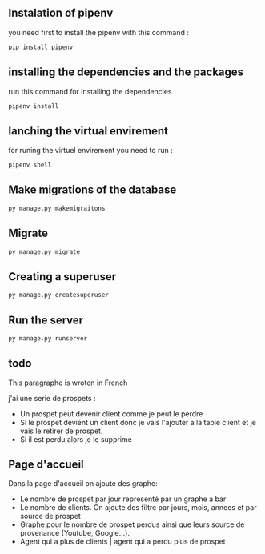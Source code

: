
## Instalation of pipenv 
you need first to install the pipenv with this command : 
```markdown
pip install pipenv

```

## installing the dependencies and the packages
run this command for installing the dependencies 
```bash
pipenv install
```

## lanching the virtual envirement 
for runing the virtuel envirement you need to run : 

```bash 
pipenv shell 

```

## Make migrations of the database 

```bash
py manage.py makemigraitons
```

## Migrate

```bash
py manage.py migrate
```

## Creating a superuser
```bash
py manage.py createsuperuser
```



## Run the server 
```bash
py manage.py runserver
```

## todo 
This paragraphe is wroten in French

j'ai une serie de prospets :
 - Un prospet peut devenir client comme je peut le perdre 
 - Si le prospet devient un client donc je vais l'ajouter a la table client et je vais le retirer de prospet.
 - Si il est perdu alors je le supprime 
## Page d'accueil
Dans la page d'accueil on ajoute des graphe: 
- Le nombre de prospet par jour representé par un graphe a bar 
- Le nombre de clients. On ajoute des filtre par jours, mois, annees et par source de prospet 
- Graphe pour le nombre de prospet perdus ainsi que leurs source de provenance (Youtube, Google...).
- Agent qui a plus de clients | agent qui a perdu plus de prospet 